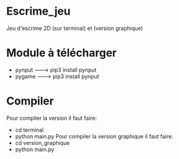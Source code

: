 # Escrime_jeu
Jeu d'escrime 2D (sur terminal) et (version graphique)

# Module à télécharger
* pynput ---> pip3 install pynput
* pygame ---> pip3 install pynput

# Compiler 
Pour compiler la version il faut faire:
* cd terminal
* python main.py
Pour compiler la version graphique il faut faire:
* cd version_graphique
* python main.py
